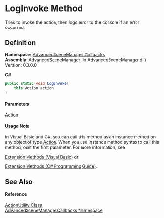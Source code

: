 # LogInvoke Method

Tries to invoke the action, then logs error to the console if an error occurred.

## Definition

**Namespace:** [AdvancedSceneManager.Callbacks](N_AdvancedSceneManager_Callbacks.md)\
**Assembly:** AdvancedSceneManager (in AdvancedSceneManager.dll) Version: 0.0.0.0

**C#**

```c#
public static void LogInvoke(
	this Action action
)
```

#### Parameters

&#x20; [Action](https://learn.microsoft.com/dotnet/api/system.action)&#x20;

#### Usage Note

In Visual Basic and C#, you can call this method as an instance method on any object of type [Action](https://learn.microsoft.com/dotnet/api/system.action). When you use instance method syntax to call this method, omit the first parameter. For more information, see

[Extension Methods (Visual Basic)](https://docs.microsoft.com/dotnet/visual-basic/programming-guide/language-features/procedures/extension-methods) or

[Extension Methods (C# Programming Guide)](https://docs.microsoft.com/dotnet/csharp/programming-guide/classes-and-structs/extension-methods).

## See Also

#### Reference

[ActionUtility Class](T_AdvancedSceneManager_Callbacks_ActionUtility.md)\
[AdvancedSceneManager.Callbacks Namespace](N_AdvancedSceneManager_Callbacks.md)
